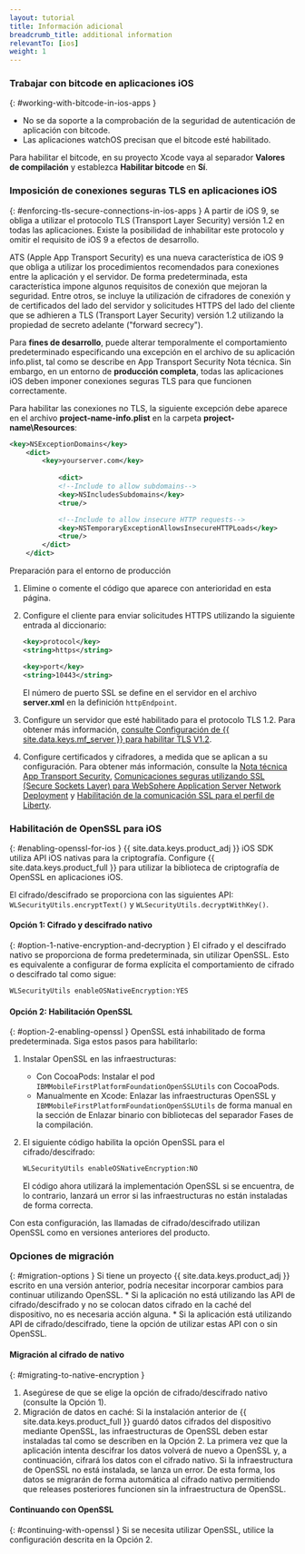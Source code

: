 ```yaml
---
layout: tutorial
title: Información adicional
breadcrumb_title: additional information
relevantTo: [ios]
weight: 1
---
```

<!-- NLS_CHARSET=UTF-8 -->
### Trabajar con bitcode en aplicaciones iOS
{: #working-with-bitcode-in-ios-apps }
* No se da soporte a la comprobación de la seguridad de autenticación de aplicación con bitcode.
* Las aplicaciones watchOS precisan que el bitcode esté habilitado.

Para habilitar el bitcode, en su proyecto Xcode vaya al separador **Valores de compilación** y establezca **Habilitar bitcode** en **Sí**.

### Imposición de conexiones seguras TLS en aplicaciones iOS
{: #enforcing-tls-secure-connections-in-ios-apps }
A partir de iOS 9, se obliga a utilizar el protocolo TLS (Transport Layer Security) versión 1.2 en todas las aplicaciones. Existe la posibilidad de inhabilitar este protocolo y omitir el requisito de iOS 9 a efectos de desarrollo.

ATS (Apple App Transport Security) es una nueva característica de iOS 9 que obliga a utilizar los procedimientos recomendados para conexiones entre la aplicación y el servidor. De forma predeterminada, esta característica impone algunos requisitos de conexión que mejoran la seguridad. Entre otros, se incluye la utilización de cifradores de conexión y de certificados del lado del servidor y solicitudes HTTPS del lado del cliente que se adhieren a TLS (Transport Layer Security) versión 1.2 utilizando la propiedad de secreto adelante ("forward secrecy").

Para **fines de desarrollo**, puede alterar temporalmente el comportamiento predeterminado especificando una excepción en el archivo de su aplicación info.plist, tal como se describe en App Transport Security Nota técnica. Sin embargo, en un entorno de **producción completa**, todas las aplicaciones iOS deben imponer conexiones seguras TLS para que funcionen correctamente.

Para habilitar las conexiones no TLS, la siguiente excepción debe aparece en el archivo **project-name-info.plist** en la carpeta **project-name\Resources**:

```xml
<key>NSExceptionDomains</key>
    <dict>
        <key>yourserver.com</key>
    
            <dict>
            <!--Include to allow subdomains-->
            <key>NSIncludesSubdomains</key>
            <true/>

            <!--Include to allow insecure HTTP requests-->
            <key>NSTemporaryExceptionAllowsInsecureHTTPLoads</key>
            <true/>
        </dict>
    </dict>
```

Preparación para el entorno de producción

1. Elimine o comente el código que aparece con anterioridad en esta página.  
2. Configure el cliente para enviar solicitudes HTTPS utilizando la siguiente entrada al diccionario:  

   ```xml
   <key>protocol</key>
   <string>https</string>

   <key>port</key>
   <string>10443</string>
   ```
   
   El número de puerto SSL se define en el servidor en el archivo **server.xml** en la definición `httpEndpoint`.
    
3. Configure un servidor que esté habilitado para el protocolo TLS 1.2. Para obtener más información, [consulte Configuración de {{ site.data.keys.mf_server }} para habilitar TLS V1.2](http://www-01.ibm.com/support/docview.wss?uid=swg21965659).
4. Configure certificados y cifradores, a medida que se aplican a su configuración. Para obtener más información, consulte la [Nota técnica App Transport Security](https://developer.apple.com/library/prerelease/ios/technotes/App-Transport-Security-Technote/), [Comunicaciones seguras utilizando SSL (Secure Sockets Layer) para WebSphere Application Server Network Deployment](http://www-01.ibm.com/support/knowledgecenter/SSAW57_8.5.5/com.ibm.websphere.nd.doc/ae/csec_sslsecurecom.html?cp=SSAW57_8.5.5%2F1-8-2-33-4-0&lang=en) y [Habilitación de la comunicación SSL para el perfil de Liberty](http://www-01.ibm.com/support/knowledgecenter/SSAW57_8.5.5/com.ibm.websphere.wlp.nd.doc/ae/twlp_sec_ssl.html?cp=SSAW57_8.5.5%2F1-3-11-0-4-1-0).

### Habilitación de OpenSSL para iOS
{: #enabling-openssl-for-ios }
{{ site.data.keys.product_adj }} iOS SDK utiliza API iOS nativas para la criptografía. Configure {{ site.data.keys.product_full }} para utilizar la biblioteca de criptografía de OpenSSL en aplicaciones iOS.

El cifrado/descifrado se proporciona con las siguientes API:
`WLSecurityUtils.encryptText()` y `WLSecurityUtils.decryptWithKey()`.

#### Opción 1: Cifrado y descifrado nativo
{: #option-1-native-encryption-and-decryption }
El cifrado y el descifrado nativo se proporciona de forma predeterminada, sin utilizar OpenSSL. Esto es equivalente a configurar de forma explícita el comportamiento de cifrado o descifrado tal como sigue:

```xml
WLSecurityUtils enableOSNativeEncryption:YES
```

#### Opción 2: Habilitación OpenSSL
{: #option-2-enabling-openssl }
OpenSSL está inhabilitado de forma predeterminada. Siga estos pasos para habilitarlo:

1. Instalar OpenSSL en las infraestructuras:
    * Con CocoaPods: Instalar el pod `IBMMobileFirstPlatformFoundationOpenSSLUtils` con CocoaPods.
    * Manualmente en Xcode: Enlazar las infraestructuras OpenSSL y `IBMMobileFirstPlatformFoundationOpenSSLUtils` de forma manual en la sección de Enlazar binario con bibliotecas del separador Fases de la compilación.
2. El siguiente código habilita la opción OpenSSL para el cifrado/descifrado:

   ```xml
   WLSecurityUtils enableOSNativeEncryption:NO
   ```
    
   El código ahora utilizará la implementación OpenSSL si se encuentra, de lo contrario, lanzará un error si las infraestructuras no están instaladas de forma correcta.

Con esta configuración, las llamadas de cifrado/descifrado utilizan OpenSSL como en versiones anteriores del producto.

### Opciones de migración
{: #migration-options }
Si tiene un proyecto {{ site.data.keys.product_adj }} escrito en una versión anterior, podría necesitar incorporar cambios para continuar utilizando OpenSSL.
    * Si la aplicación no está utilizando las API de cifrado/descifrado y no se colocan datos cifrado en la caché del dispositivo, no es necesaria acción alguna.
    * Si la aplicación está utilizando API de cifrado/descifrado, tiene la opción de utilizar estas API con o sin OpenSSL.

#### Migración al cifrado de nativo
{: #migrating-to-native-encryption }
1. Asegúrese de que se elige la opción de cifrado/descifrado nativo (consulte la Opción 1).
2. Migración de datos en caché: Si la instalación anterior de {{ site.data.keys.product_full }} guardó datos cifrados del dispositivo mediante OpenSSL,
las infraestructuras de OpenSSL deben estar instaladas tal como se describen en la Opción 2.
La primera vez que la aplicación intenta descifrar los datos volverá de nuevo a OpenSSL y, a continuación, cifrará los datos con el cifrado nativo. Si la infraestructura de OpenSSL no está instalada, se lanza un error. De esta forma, los datos se migrarán de forma automática al cifrado nativo permitiendo que releases posteriores funcionen sin la infraestructura de OpenSSL.

#### Continuando con OpenSSL
{: #continuing-with-openssl }
Si se necesita utilizar OpenSSL, utilice la configuración descrita en la Opción 2.
